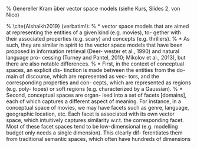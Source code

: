 
% Genereller Kram über vector space models (siehe Kurs, Slides 2, von Nico)

% \cite{Alshaikh2019} (verbatim!):
% * vector space models that are aimed at representing the entities of a given kind (e.g. movies), to- gether with their associated properties (e.g. scary) and concepts (e.g. thrillers).
% * As such, they are similar in spirit to the vector space models that have been proposed in information retrieval (Deer- wester et al., 1990) and natural language pro- cessing (Turney and Pantel, 2010; Mikolov et al., 2013), but there are also notable differences.
% * First, in the context of conceptual spaces, an explicit dis- tinction is made between the entities from the do- main of discourse, which are represented as vec- tors, and the corresponding properties and con- cepts, which are represented as regions (e.g. poly- topes) or soft regions (e.g. characterized by a Gaussian). 
% * Second, conceptual spaces are organ- ised into a set of facets [domains], each of which captures a different aspect of meaning. For instance, in a conceptual space of movies, we may have facets such as genre, language, geographic location, etc. Each facet is associated with its own vector space, which intuitively captures similarity w.r.t. the corresponding facet. Most of these facet spaces tend to be low-dimensional (e.g. modelling budget only needs a single dimension). This clearly dif- ferentiates them from traditional semantic spaces, which often have hundreds of dimensions
